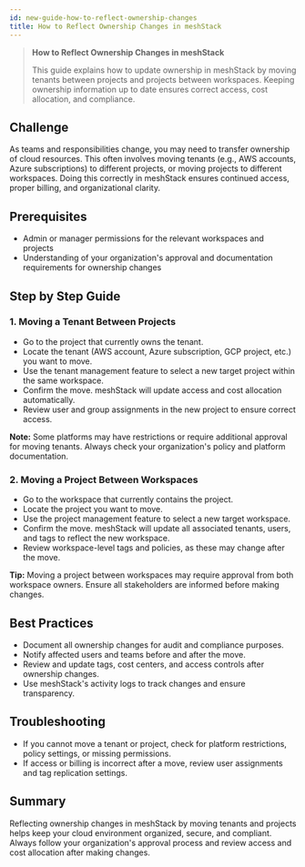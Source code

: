 ```yaml
---
id: new-guide-how-to-reflect-ownership-changes
title: How to Reflect Ownership Changes in meshStack
---
```


> **How to Reflect Ownership Changes in meshStack**
>
> This guide explains how to update ownership in meshStack by moving tenants between projects and projects between workspaces. Keeping ownership information up to date ensures correct access, cost allocation, and compliance.

## Challenge

As teams and responsibilities change, you may need to transfer ownership of cloud resources. This often involves moving tenants (e.g., AWS accounts, Azure subscriptions) to different projects, or moving projects to different workspaces. Doing this correctly in meshStack ensures continued access, proper billing, and organizational clarity.

## Prerequisites

- Admin or manager permissions for the relevant workspaces and projects
- Understanding of your organization's approval and documentation requirements for ownership changes

## Step by Step Guide

### 1. Moving a Tenant Between Projects

- Go to the project that currently owns the tenant.
- Locate the tenant (AWS account, Azure subscription, GCP project, etc.) you want to move.
- Use the tenant management feature to select a new target project within the same workspace.
- Confirm the move. meshStack will update access and cost allocation automatically.
- Review user and group assignments in the new project to ensure correct access.

**Note:** Some platforms may have restrictions or require additional approval for moving tenants. Always check your organization's policy and platform documentation.

### 2. Moving a Project Between Workspaces

- Go to the workspace that currently contains the project.
- Locate the project you want to move.
- Use the project management feature to select a new target workspace.
- Confirm the move. meshStack will update all associated tenants, users, and tags to reflect the new workspace.
- Review workspace-level tags and policies, as these may change after the move.

**Tip:** Moving a project between workspaces may require approval from both workspace owners. Ensure all stakeholders are informed before making changes.

## Best Practices

- Document all ownership changes for audit and compliance purposes.
- Notify affected users and teams before and after the move.
- Review and update tags, cost centers, and access controls after ownership changes.
- Use meshStack's activity logs to track changes and ensure transparency.

## Troubleshooting

- If you cannot move a tenant or project, check for platform restrictions, policy settings, or missing permissions.
- If access or billing is incorrect after a move, review user assignments and tag replication settings.

## Summary

Reflecting ownership changes in meshStack by moving tenants and projects helps keep your cloud environment organized, secure, and compliant. Always follow your organization's approval process and review access and cost allocation after making changes.
